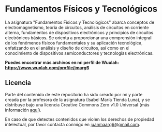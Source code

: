 # Fundamentos Físicos y Tecnológicos

La asignatura "Fundamentos Físicos y Tecnológicos" abarca conceptos de electromagnetismo, teoría de circuitos, análisis de circuitos en corriente alterna, fundamentos de dispositivos electrónicos y principios de circuitos electrónicos básicos. Se orienta a proporcionar una comprensión integral de los fenómenos físicos fundamentales y su aplicación tecnológica, enfatizando en el análisis y diseño de circuitos, así como en el conocimiento de dispositivos semiconductores y tecnologías electrónicas. 

**Puedes encontrar más archivos en mi perfil de Wuolah: https://www.wuolah.com/profile/jmarg6**

## Licencia

Parte del contenido de este repositorio ha sido creado por mí y parte creada por la profesora de la asignatura (Isabel María Tienda Luna), y se distribuye bajo una licencia Creative Commons Zero v1.0 Universal (más información [aquí](https://github.com/juanmaarg6/FFT/blob/main/LICENSE)).

En caso de que detectes contenidos que violen los derechos de propiedad intelectual, por favor contacta conmigo en juanmaarg6@gmail.com.
